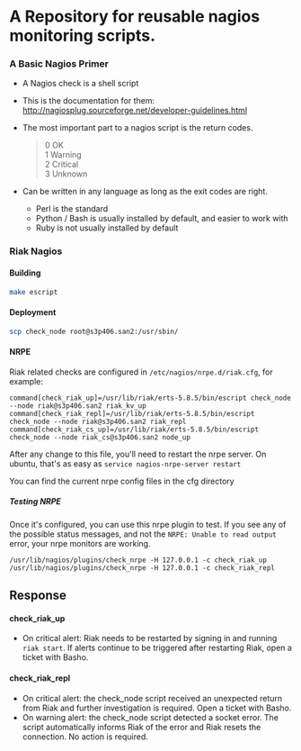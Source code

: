 # A Repository for reusable nagios monitoring scripts.

### A Basic Nagios Primer

* A Nagios check is a shell script

* This is the documentation for them: http://nagiosplug.sourceforge.net/developer-guidelines.html

* The most important part to a nagios script is the return codes.

  >  0 OK  
  >  1 Warning   
  >  2 Critical  
  >  3 Unknown  
  
* Can be written in any language as long as the exit codes are right.

  * Perl is the standard
  * Python / Bash is usually installed by default, and easier to work with
  * Ruby is not usually installed by default

### Riak Nagios

#### Building

```bash
make escript
```

#### Deployment

```bash
scp check_node root@s3p406.san2:/usr/sbin/
```

#### NRPE

Riak related checks are configured in `/etc/nagios/nrpe.d/riak.cfg`, for example:

```
command[check_riak_up]=/usr/lib/riak/erts-5.8.5/bin/escript check_node --node riak@s3p406.san2 riak_kv_up
command[check_riak_repl]=/usr/lib/riak/erts-5.8.5/bin/escript check_node --node riak@s3p406.san2 riak_repl
command[check_riak_cs_up]=/usr/lib/riak/erts-5.8.5/bin/escript check_node --node riak_cs@s3p406.san2 node_up
```

After any change to this file, you'll need to restart the nrpe server. On ubuntu, that's as easy as `service nagios-nrpe-server restart`

You can find the current nrpe config files in the cfg directory

##### Testing NRPE

Once it's configured, you can use this nrpe plugin to test. If you see any of the possible status messages, and not the 
`NRPE: Unable to read output` error, your nrpe monitors are working.

```
/usr/lib/nagios/plugins/check_nrpe -H 127.0.0.1 -c check_riak_up
/usr/lib/nagios/plugins/check_nrpe -H 127.0.0.1 -c check_riak_repl
```

## Response

#### check_riak_up 

* On critical alert: Riak needs to be restarted by signing in and running `riak start`. If alerts continue to be triggered after restarting Riak, open a ticket with Basho.

#### check_riak_repl

* On critical alert: the check_node script received an unexpected return from Riak and further investigation is required. Open a ticket with Basho.
* On warning alert: the check_node script detected a socket error. The script automatically informs Riak of the error and Riak resets the connection. No action is required.
